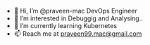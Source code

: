 - 👋 Hi, I’m @praveen-mac DevOps Engineer
- 👀 I’m interested in Debuggig and Analysing..
- 🌱 I’m currently learning Kubernetes
- 📫 Reach me at praveen99.mac@gmail.com

<!---
praveen-mac/praveen-mac is a ✨ special ✨ repository because its `README.md` (this file) appears on your GitHub profile.
You can click the Preview link to take a look at your changes.
--->
